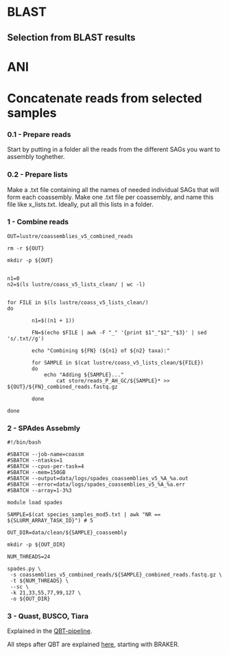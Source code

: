 # BLAST

## Selection from BLAST results

# ANI

# Concatenate reads from selected samples

### 0.1 - Prepare reads

Start by putting in a folder all the reads from the different SAGs you want to assembly toghether.

### 0.2 -  Prepare lists

Make a .txt file containing all the names of needed individual SAGs that will form each coassembly. Make one .txt file per coassembly, and name this file like x_lists.txt. Ideally, put all this lists in a folder.

### 1 - Combine reads

```
OUT=lustre/coassemblies_v5_combined_reads

rm -r ${OUT}

mkdir -p ${OUT}


n1=0
n2=$(ls lustre/coass_v5_lists_clean/ | wc -l)


for FILE in $(ls lustre/coass_v5_lists_clean/)
do

        n1=$((n1 + 1))

        FN=$(echo $FILE | awk -F "_" '{print $1"_"$2"_"$3}' | sed 's/.txt//g')

        echo "Combining ${FN} (${n1} of ${n2} taxa):"

        for SAMPLE in $(cat lustre/coass_v5_lists_clean/${FILE})
        do
          	echo "Adding ${SAMPLE}..."
                cat store/reads_P_AH_GC/${SAMPLE}* >> ${OUT}/${FN}_combined_reads.fastq.gz

        done

done
```

### 2 - SPAdes Assebmly

```
#!/bin/bash

#SBATCH --job-name=coassm
#SBATCH --ntasks=1
#SBATCH --cpus-per-task=4
#SBATCH --mem=150GB
#SBATCH --output=data/logs/spades_coassemblies_v5_%A_%a.out
#SBATCH --error=data/logs/spades_coassemblies_v5_%A_%a.err
#SBATCH --array=1-3%3

module load spades

SAMPLE=$(cat species_samples_mod5.txt | awk "NR == ${SLURM_ARRAY_TASK_ID}") # 5

OUT_DIR=data/clean/${SAMPLE}_coassembly

mkdir -p ${OUT_DIR}

NUM_THREADS=24

spades.py \
 -s coassemblies_v5_combined_reads/${SAMPLE}_combined_reads.fastq.gz \
 -t ${NUM_THREADS} \
 --sc \
 -k 21,33,55,77,99,127 \
 -o ${OUT_DIR}
```

### 3 - Quast, BUSCO, Tiara

Explained in the [QBT-pipeline](https://github.com/MassanaLab/QBT-pipeline).

All steps after QBT are explained [here](https://github.com/MassanaLab/SAGs-pipeline?tab=readme-ov-file#braker), starting with BRAKER.
